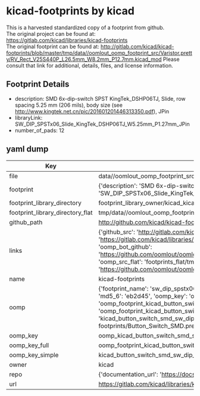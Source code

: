 # kicad-footprints by kicad  
This is a harvested standardized copy of a footprint from github.  
The original project can be found at:  
https://gitlab.com/kicad/libraries/kicad-footprints  
The original footprint can be found at:
http://gitlab.com/kicad/kicad-footprints/blob/master/tmp/data//oomlout_oomp_footprint_src/Varistor.pretty/RV_Rect_V25S440P_L26.5mm_W8.2mm_P12.7mm.kicad_mod
Please consult that link for additional, details, files, and license information.  
## Footprint Details
* description: SMD 6x-dip-switch SPST KingTek_DSHP06TJ, Slide, row spacing 5.25 mm (206 mils), body size  (see http://www.kingtek.net.cn/pic/201601201446313350.pdf), JPin  
* libraryLink: SW_DIP_SPSTx06_Slide_KingTek_DSHP06TJ_W5.25mm_P1.27mm_JPin  
* number_of_pads: 12  
## yaml dump  
| Key | Value |  
| --- | --- |  
| file | data//oomlout_oomp_footprint_src/kicad-footprints/Button_Switch_SMD.pretty/SW_DIP_SPSTx06_Slide_KingTek_DSHP06TJ_W5.25mm_P1.27mm_JPin.kicad_mod |  
| footprint | {'description': 'SMD 6x-dip-switch SPST KingTek_DSHP06TJ, Slide, row spacing 5.25 mm (206 mils), body size  (see http://www.kingtek.net.cn/pic/201601201446313350.pdf), JPin', 'libraryLink': 'SW_DIP_SPSTx06_Slide_KingTek_DSHP06TJ_W5.25mm_P1.27mm_JPin', 'number_of_pads': 12} |  
| footprint_library_directory | footprint_library_owner/kicad_kicad-footprints/ |  
| footprint_library_directory_flat | tmp/data//oomlout_oomp_footprint_src/footprints_flat/kicad_button_switch_smd_sw_dip_spstx06_slide_kingtek_dshp06tj_w5_25mm_p1_27mm_jpin/working |  
| github_path | http://github.com/kicad/kicad-footprints/blob/master/tmp/data//oomlout_oomp_footprint_src/Button_Switch_SMD.pretty/SW_DIP_SPSTx06_Slide_KingTek_DSHP06TJ_W5.25mm_P1.27mm_JPin.kicad_mod |  
| links | {'github_src': 'http://gitlab.com/kicad/kicad-footprints/blob/master/tmp/data//oomlout_oomp_footprint_src/Varistor.pretty/RV_Rect_V25S440P_L26.5mm_W8.2mm_P12.7mm.kicad_mod', 'github_src_repo': 'https://gitlab.com/kicad/libraries/kicad-footprints', 'oomp_bot': 'tmp/data//oomlout_oomp_footprint_src/footprints/kicad_button_switch_smd_sw_dip_spstx06_slide_kingtek_dshp06tj_w5_25mm_p1_27mm_jpin/working', 'oomp_bot_github': 'https://github.com/oomlout/oomlout_oomp_footprint_bot/tree/main/tmp/data//oomlout_oomp_footprint_src/footprints/kicad_button_switch_smd_sw_dip_spstx06_slide_kingtek_dshp06tj_w5_25mm_p1_27mm_jpin/working', 'oomp_src_flat': 'footprints_flat/tmp/data//oomlout_oomp_footprint_src/footprints_flat/kicad_button_switch_smd_sw_dip_spstx06_slide_kingtek_dshp06tj_w5_25mm_p1_27mm_jpin/working', 'oomp_src_flat_github': 'https://github.com/oomlout/oomlout_oomp_footprint_src/tree/main/tmp/data//oomlout_oomp_footprint_src/footprints_flat/kicad_button_switch_smd_sw_dip_spstx06_slide_kingtek_dshp06tj_w5_25mm_p1_27mm_jpin/working'} |  
| name | kicad-footprints |  
| oomp | {'footprint_name': 'sw_dip_spstx06_slide_kingtek_dshp06tj_w5_25mm_p1_27mm_jpin', 'library_name': 'button_switch_smd', 'md5': 'eb2d45ae683dcf981a13877304c50187', 'md5_10': 'eb2d45ae68', 'md5_5': 'eb2d4', 'md5_6': 'eb2d45', 'oomp_key': 'oomp_kicad_button_switch_smd_sw_dip_spstx06_slide_kingtek_dshp06tj_w5_25mm_p1_27mm_jpin', 'oomp_key_extra': 'oomp_footprint_kicad_button_switch_smd_sw_dip_spstx06_slide_kingtek_dshp06tj_w5_25mm_p1_27mm_jpin', 'oomp_key_full': 'oomp_footprint_kicad_button_switch_smd_sw_dip_spstx06_slide_kingtek_dshp06tj_w5_25mm_p1_27mm_jpin_eb2d45', 'oomp_key_simple': 'kicad_button_switch_smd_sw_dip_spstx06_slide_kingtek_dshp06tj_w5_25mm_p1_27mm_jpin', 'original_filename': 'data//oomlout_oomp_footprint_src/kicad-footprints/Button_Switch_SMD.pretty/SW_DIP_SPSTx06_Slide_KingTek_DSHP06TJ_W5.25mm_P1.27mm_JPin.kicad_mod', 'owner_name': 'kicad'} |  
| oomp_key | oomp_kicad_button_switch_smd_sw_dip_spstx06_slide_kingtek_dshp06tj_w5_25mm_p1_27mm_jpin |  
| oomp_key_full | oomp_footprint_kicad_button_switch_smd_sw_dip_spstx06_slide_kingtek_dshp06tj_w5_25mm_p1_27mm_jpin |  
| oomp_key_simple | kicad_button_switch_smd_sw_dip_spstx06_slide_kingtek_dshp06tj_w5_25mm_p1_27mm_jpin |  
| owner | kicad |  
| repo | {'documentation_url': 'https://docs.github.com/rest/repos/repos#get-a-repository', 'message': 'Not Found'} |  
| url | https://gitlab.com/kicad/libraries/kicad-footprints |  

